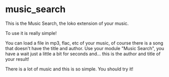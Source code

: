 # music_search

This is the Music Search, the loko extension of your music.

To use it is really simple! 

You can load a file in mp3, flac, etc of your music, of course there is a song that 
doesn't have the title and author. Use your module "Music Search", you have a
wait just a little a bit for seconds and... this is the author and title of your result!

There is a lot of music and this is so simple. You should try it! 
